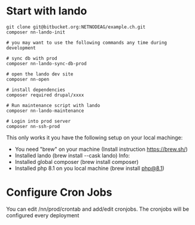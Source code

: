 
# Start with lando
```
git clone git@bitbucket.org:NETNODEAG/example.ch.git
composer nn-lando-init

# you may want to use the following commands any time during development

# sync db with prod
composer nn-lando-sync-db-prod

# open the lando dev site
composer nn-open

# install dependencies
composer required drupal/xxxx

# Run maintenance script with lando
composer nn-lando-maintenance

# Login into prod server
composer nn-ssh-prod
```

This only works it you have the following setup on your local machinge:
- You need "brew" on your machine (Install instruction https://brew.sh/)
- Installed lando (brew install --cask lando) Info:
- Installed global composer (brew install composer)
- Installed php 8.1 on you local machine (brew install php@8.1)

# Configure Cron Jobs
You can edit /nn/prod/crontab and add/edit cronjobs. The cronjobs will be configured every deployment 

# 